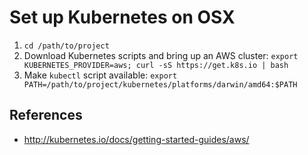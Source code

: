 # Set up Kubernetes on OSX
1. `cd /path/to/project`
2. Download Kubernetes scripts and bring up an AWS cluster: `export KUBERNETES_PROVIDER=aws; curl -sS https://get.k8s.io | bash`
3. Make `kubectl` script available: `export PATH=/path/to/project/kubernetes/platforms/darwin/amd64:$PATH`

## References
 * http://kubernetes.io/docs/getting-started-guides/aws/
